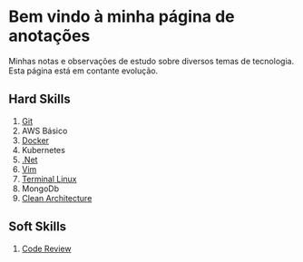 # Bem vindo à minha página de anotações

Minhas notas e observações de estudo sobre diversos temas de tecnologia. Esta página está em contante evolução.

## Hard Skills

1. [Git](git/index.md)
1. AWS Básico
1. [Docker](docker/index.md)
1. Kubernetes
1. [.Net](net/index.md)
1. [Vim](vim/index.md)
1. [Terminal Linux](linux/index.md)
1. MongoDb
1. [Clean Architecture](clean_architecture/index.md)

## Soft Skills

1. [Code Review](code_review/index.md)
